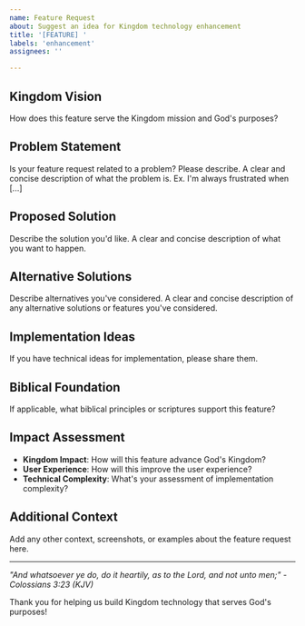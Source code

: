 ```yaml
---
name: Feature Request
about: Suggest an idea for Kingdom technology enhancement
title: '[FEATURE] '
labels: 'enhancement'
assignees: ''

---
```


## Kingdom Vision
How does this feature serve the Kingdom mission and God's purposes?

## Problem Statement
Is your feature request related to a problem? Please describe.
A clear and concise description of what the problem is. Ex. I'm always frustrated when [...]

## Proposed Solution
Describe the solution you'd like.
A clear and concise description of what you want to happen.

## Alternative Solutions
Describe alternatives you've considered.
A clear and concise description of any alternative solutions or features you've considered.

## Implementation Ideas
If you have technical ideas for implementation, please share them.

## Biblical Foundation
If applicable, what biblical principles or scriptures support this feature?

## Impact Assessment
- **Kingdom Impact**: How will this feature advance God's Kingdom?
- **User Experience**: How will this improve the user experience?
- **Technical Complexity**: What's your assessment of implementation complexity?

## Additional Context
Add any other context, screenshots, or examples about the feature request here.

---

*"And whatsoever ye do, do it heartily, as to the Lord, and not unto men;" - Colossians 3:23 (KJV)*

Thank you for helping us build Kingdom technology that serves God's purposes! 